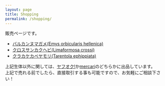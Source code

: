 ```yaml
---
layout: page
title: Shopping
permalink: /shopping/
---
```


販売ページです。

* [バルカンヌマガメ(Emys orbicularis hellenica)](/shopping/creatures/emys-orbicularis-hellenica)
* [クロスサンカクヘビ(Limaformosa crossi)](/shopping/creatures/limaformosa-crossi)
* [クラカケカベヤモリ(Tarentola ephippiata)](/shopping/creatures/tarentola-ephippiata)

<!-- * [Books](/shopping/books)
* [Goods](/shopping/goods)
* [Plants](/shopping/plants) -->

上記生体以外に関しては、[ヤフオク!](https://auctions.yahoo.co.jp/seller/mitsuaki1229)か[mercari](https://www.mercari.com/jp/u/280759301/)のどちらかに出品しています。  
上記で売れる前でしたら、直接取引する事も可能ですので、お気軽にご相談下さい！
